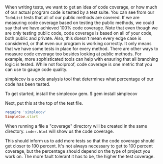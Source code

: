 When writing tests, we want to get an idea of code coverage, or how much of our actual program code is tested by a test suite. You can see from our `TodoList` tests that all of our public methods are covered. If we are measuring code coverage based on testing the public methods, we could say that we have achieved 100% code coverage. 
Note that even though we are only testing public code, code coverage is based on all of your code, both public and private. Also, this doesn't mean every edge case is considered, or that even our program is working correctly. It only means that we have some tests in place for every method. There are other ways to measure code coverage too besides looking at public methods.
For example, more sophisticated tools can help with ensuring that all branching logic is tested. While not foolproof, code coverage is one metric that you can use to gauge code quality.

simplecov is a code analysis tool that determines what percentage of our code has been tested.

To get started, install the simplecov gem.
$ gem install simplecov


Next, put this at the top of the test file.
```ruby
require 'simplecov'
SimpleCov.start
```

When running a file a "coverage" directory will be created in the same directory. `inder.html` will show us the code coverage.

This should inform us to add more tests so that the code coverage should get closer to 100 percent. It's not always necessary to get to 100 percent coverage, but the percentage should depend on the type of project you work on. The more fault tolerant it has to be, the higher the test coverage.
